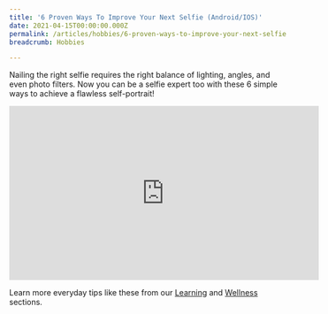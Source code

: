 ```yaml
---
title: '6 Proven Ways To Improve Your Next Selfie (Android/IOS)'
date: 2021-04-15T00:00:00.000Z
permalink: /articles/hobbies/6-proven-ways-to-improve-your-next-selfie
breadcrumb: Hobbies

---
```


Nailing the right selfie requires the right balance of lighting, angles, and even photo filters. Now you can be a selfie expert too with these 6 simple ways to achieve a flawless self-portrait!

<iframe width="560" height="315" src="https://www.youtube.com/embed/ov_1ax4hAn0?rel=0" frameborder="0" allow="accelerometer; autoplay; clipboard-write; encrypted-media; gyroscope; picture-in-picture" allowfullscreen></iframe>

Learn more everyday tips like these from our [Learning](../../articles/learning/) and [Wellness](../../articles/wellness/) sections.